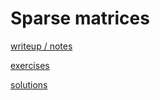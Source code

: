 # Sparse matrices

[writeup / notes](010_sparse_matrices.md)

[exercises](exercise)

[solutions](solution)

